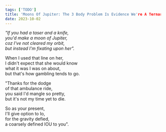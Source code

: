 ```yaml
---
tags: ['TODO']
title: 'Moons Of Jupiter: The 3 Body Problem Is Evidence We're A Ternary System'
date: 2023-10-02
---
```


*"If you had a taser and a knife,*  
*you'd make a moon of Jupiter,*  
*coz I've not cleared my orbit,*  
*but instead I'm fixating upon her".*

When I used that line on her,  
I didn't expect that she would know  
what it was I was on about,  
but that's how gambling tends to go.

"Thanks for the dodge  
of that ambulance ride,  
you said I'd mangle so pretty,  
but it's not my time yet to die.

So as your present,  
I'll give option to Io,  
for the gravity defied,  
a coarsely defined IOU to you".  
